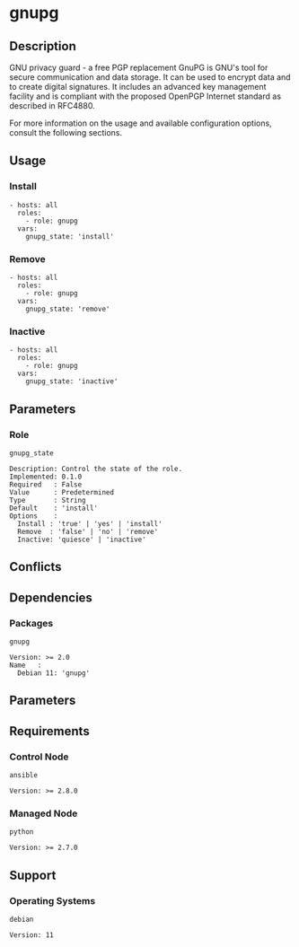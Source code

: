 # gnupg

## Description

GNU privacy guard - a free PGP replacement
GnuPG is GNU's tool for secure communication and data storage. It can be used
to encrypt data and to create digital signatures. It includes an advanced key
management facility and is compliant with the proposed OpenPGP Internet
standard as described in RFC4880.

For more information on the usage and available configuration options,
consult the following sections.

## Usage

### Install

```
- hosts: all
  roles:
    - role: gnupg
  vars:
    gnupg_state: 'install'
```

### Remove

```
- hosts: all
  roles:
    - role: gnupg
  vars:
    gnupg_state: 'remove'
```

### Inactive

```
- hosts: all
  roles:
    - role: gnupg
  vars:
    gnupg_state: 'inactive'
```

## Parameters

### Role

`gnupg_state`

    Description: Control the state of the role.
    Implemented: 0.1.0
    Required   : False
    Value      : Predetermined
    Type       : String
    Default    : 'install'
    Options    :
      Install : 'true' | 'yes' | 'install'
      Remove  : 'false' | 'no' | 'remove'
      Inactive: 'quiesce' | 'inactive'

## Conflicts

## Dependencies

### Packages

`gnupg`

    Version: >= 2.0
    Name   :
      Debian 11: 'gnupg'

## Parameters

## Requirements

### Control Node

`ansible`

    Version: >= 2.8.0

### Managed Node

`python`

    Version: >= 2.7.0

## Support

### Operating Systems

`debian`

    Version: 11
